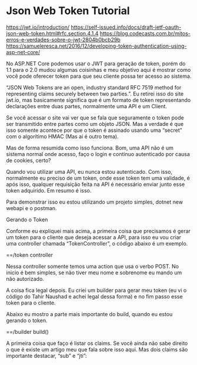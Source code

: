 # Json Web Token Tutorial

https://jwt.io/introduction/
https://self-issued.info/docs/draft-ietf-oauth-json-web-token.html#rfc.section.4.1.4
https://blog.codecasts.com.br/mitos-erros-e-verdades-sobre-o-jwt-2804b0bcb29b
https://samueleresca.net/2016/12/developing-token-authentication-using-asp-net-core/

No ASP.NET Core podemos usar o JWT para geração de token, porém do 1.1 para o 2.0 mudou algumas coisinhas e meu objetivo aqui é mostrar como você pode oferecer token para que seu cliente possa ter acesso ao sistema.

“JSON Web Tokens are an open, industry standard RFC 7519 method for representing claims securely between two parties.”. Eu retirei isso do site jwt.io, mas basicamente significa que é um formato de token representando declarações entre duas partes, normalmente uma API e um Client.

Se você acessar o site vai ver que se fala que seguramente o token pode ser transmitido entre partes como um objeto JSON. Mas a verdade é que isso somente acontece por que o token é assinado usando uma “secret” com o algorítimo HMAC (Mas ai é outro tema).

Mas de forma resumida como isso funciona. Bom, uma API não é um sistema normal onde acesso, faço o login e continuo autenticado por causa de cookies, certo? 

Quando vou utilizar uma API, eu nunca estou autenticado. Com isso, normalmente eu preciso de um token, onde esse token tem uma validade, é após isso, qualquer requisição feita na API é necessário enviar junto esse token adquirido. Em resumo é isso.

Para demonstrar isso eu estou utilizando um projeto simples, dotnet new webapi e o postman.

Gerando o Token

Conforme eu expliquei mais acima, a primeira coisa que precisamos é gerar um token para o cliente que deseja acessar a API, para isso eu vou criar uma controller chamada “TokenController”, o código abaixo é um exemplo.

==/token controller

Nessa controller somente temos uma action que usa o verbo POST. No inicio é bem simples, se não tiver meu nome e sobrenome eu mando um não autorizado.

A coisa fica legal depois. Eu criei um builder para gerar meu token (eu vi o código do Tahir Naushad e achei legal dessa forma) e no fim passo esse token para o cliente. 

Abaixo eu mostro a parte mais importante do build, quando eu estou gerando o token.

==/builder build()

A primeira coisa que faço é listar os claims. Se você ainda não sabe direito o que é existe um artigo meu que fala sobre isso aqui. Mas dois claims são importante destacar, “sub” e “jti”:
